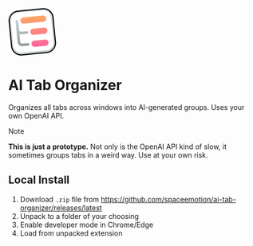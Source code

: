 ![Logo](./public/icons/icon96.png)

# AI Tab Organizer
Organizes all tabs across windows into AI-generated groups. Uses your own OpenAI API.


> [!NOTE]
> **This is just a prototype.** Not only is the OpenAI API kind of slow, it sometimes groups tabs in a weird way. Use at your own risk.

## Local Install
1. Download `.zip` file from https://github.com/spaceemotion/ai-tab-organizer/releases/latest
2. Unpack to a folder of your choosing
3. Enable developer mode in Chrome/Edge
4. Load from unpacked extension
